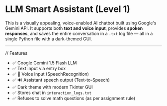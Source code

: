 # LLM Smart Assistant (Level 1)

This is a visually appealing, voice-enabled AI chatbot built using Google's Gemini API. It supports both **text and voice input**, provides **spoken responses**, and saves the entire conversation in a `.txt` log file — all in a single Python file with a dark-themed GUI.

---

// Features

- ✅ Google Gemini 1.5 Flash LLM
- ✅ Text input via entry box
- ✅ 🎤 Voice input (SpeechRecognition)
- ✅ 🔊 Assistant speech output (Text-to-Speech)
- ✅ Dark theme with modern Tkinter GUI
- ✅ Stores chat in `interaction_logs.txt`
- ✅ Refuses to solve math questions (as per assignment rule)

